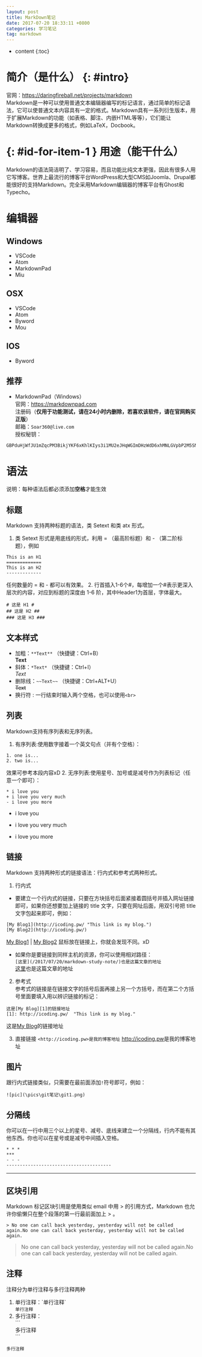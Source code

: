 ```yaml
---
layout: post
title: MarkDown笔记
date: 2017-07-20 18:33:11 +0800
categories: 学习笔记
tag: markdown
---
```


* content
{:toc}


# 简介（是什么）  {: #intro}
官网：<https://daringfireball.net/projects/markdown><br>
Markdown是一种可以使用普通文本编辑器编写的标记语言，通过简单的标记语法，它可以使普通文本内容具有一定的格式。Markdown具有一系列衍生版本，用于扩展Markdown的功能（如表格、脚注、内嵌HTML等等），它们能让Markdown转换成更多的格式，例如LaTeX，Docbook。

# {: #id-for-item-1 }  用途（能干什么）
Markdown的语法简洁明了、学习容易，而且功能比纯文本更强，因此有很多人用它写博客。世界上最流行的博客平台WordPress和大型CMS如Joomla、Drupal都能很好的支持Markdown。完全采用Markdown编辑器的博客平台有Ghost和Typecho。

# 编辑器

## Windows
* VSCode
* Atom
* MarkdownPad
* Miu

## OSX
* VSCode
* Atom
* Byword
* Mou

## IOS
* Byword

## 推荐
* MarkdownPad（Windows）<br>
官网：<https://markdownpad.com><br>
注册码（**仅用于功能测试，请在24小时内删除，若喜欢该软件，请在官网购买正版**）<br>
邮箱：```Soar360@live.com```<br>
授权秘钥：
```
GBPduHjWfJU1mZqcPM3BikjYKF6xKhlKIys3i1MU2eJHqWGImDHzWdD6xhMNLGVpbP2M5SN6bnxn2kSE8qHqNY5QaaRxmO3YSMHxlv2EYpjdwLcPwfeTG7kUdnhKE0vVy4RidP6Y2wZ0q74f47fzsZo45JE2hfQBFi2O9Jldjp1mW8HUpTtLA2a5/sQytXJUQl/QKO0jUQY4pa5CCx20sV1ClOTZtAGngSOJtIOFXK599sBr5aIEFyH0K7H4BoNMiiDMnxt1rD8Vb/ikJdhGMMQr0R4B+L3nWU97eaVPTRKfWGDE8/eAgKzpGwrQQoDh+nzX1xoVQ8NAuH+s4UcSeQ==
```


# 语法
说明：每种语法后都必须添加**空格**才能生效

## 标题
Markdown 支持两种标题的语法，类 Setext 和类 atx 形式。
1. 类 Setext 形式是用底线的形式，利用 = （最高阶标题）和 - （第二阶标题），例如<br>
```
This is an H1
=============
This is an H2
-------------
```
任何数量的 = 和 - 都可以有效果。
2. 行首插入1-6个\#，每增加一个\#表示更深入层次的内容，对应到标题的深度由 1-6 阶，其中Header1为首层，字体最大。
```
# 这是 H1 #
## 这是 H2 ##
### 这是 H3 ###
```

## 文本样式
* 加粗：``**Text**`` （快捷键：Ctrl+B）<br>
**Text**
* 斜体：``*Text*`` （快捷键：Ctrl+I）<br>
*Text*
* 删除线：``~~Text~~`` （快捷键：Ctrl+ALT+U）<br>
~~Text~~
* 换行符 : 一行结束时输入两个空格，也可以使用`<br>`

## 列表
Markdown支持有序列表和无序列表。
1. 有序列表:使用数字接着一个英文句点（并有个空格）：
```
1. one is...
2. two is...
```
效果可参考本段内容xD
2. 无序列表:使用星号、加号或是减号作为列表标记（任意一个即可）：
```
* i love you
+ i love you very much
- i love you more
```

* i love you
+ i love you very much
- i love you more

## 链接
Markdown 支持两种形式的链接语法：行内式和参考式两种形式。
1. 行内式<br>
* 要建立一个行内式的链接，只要在方块括号后面紧接着圆括号并插入网址链接即可，如果你还想要加上链接的 title 文字，只要在网址后面，用双引号把 title 文字包起来即可，例如：
```
[My Blog1](http://icoding.pw/ "This link is my blog.")
[My Blog2](http://icoding.pw/)
```
[My Blog1](http://icoding.pw/ "This link is my blog.") |
[My Blog2](http://icoding.pw/) 
鼠标放在链接上，你就会发现不同。xD<br>
* 如果你是要链接到同样主机的资源，你可以使用相对路径：<br>
`[这里](/2017/07/20/markdown-study-note/)也是这篇文章的地址`<br>
[这里](/2017/07/20/markdown-study-note/)也是这篇文章的地址

2. 参考式<br>
参考式的链接是在链接文字的括号后面再接上另一个方括号，而在第二个方括号里面要填入用以辨识链接的标记：<br>
```
这是[My Blog][1]的链接地址
[1]: http://icoding.pw/  "This link is my blog."
```
这是[My Blog][1]的链接地址


3. 直接链接
`<http://icoding.pw>是我的博客地址`
	<http://icoding.pw>是我的博客地址

[1]: http://icoding.pw/  "This link is my blog."

## 图片
跟行内式链接类似，只需要在最前面添加`!`符号即可，例如：
```
![pic](\pics\git笔记\git1.png)
```

## 分隔线
你可以在一行中用三个以上的星号、减号、底线来建立一个分隔线，行内不能有其他东西。你也可以在星号或是减号中间插入空格。
```
* * *
***
- - -
---------------------------------------
```
--------
## 区块引用
Markdown 标记区块引用是使用类似 email 中用 > 的引用方式，Markdown 也允许你偷懒只在整个段落的第一行最前面加上 > 。
```
> No one can call back yesterday, yesterday will not be called again.No one can call back yesterday, yesterday will not be called again.
```
> No one can call back yesterday, yesterday will not be called again.No one can call back yesterday, yesterday will not be called again.

## 注释
注释分为单行注释与多行注释两种
1. 单行注释：\`单行注释\`<br>
`单行注释`
2. 多行注释：<br>
\`\`\`<br>
多行注释<br>
\`\`\`
```
多行注释
```